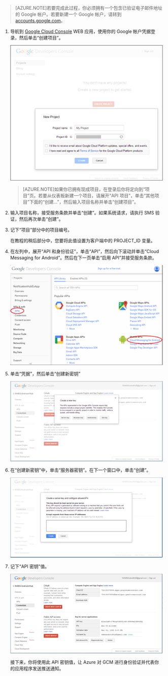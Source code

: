 >[AZURE.NOTE]若要完成此过程，你必须拥有一个包含已验证电子邮件地址的 Google 帐户。若要新建一个 Google 帐户，请转到 <a href="http://go.microsoft.com/fwlink/p/?LinkId=268302" target="_blank">accounts.google.com</a>。


1. 导航到 <a href="http://cloud.google.com/console" target="_blank">Google Cloud Console</a> WEB 应用，使用你的 Google 帐户凭据登录，然后单击“创建项目”。

   	![](./media/notification-hubs-android-get-started/mobile-services-google-new-project.png)   

	>[AZURE.NOTE]如果你已拥有现成项目，在登录后你将定向到“项目”页。<strong></strong>若要从仪表板新建一个项目，请展开“API 项目”，单击“其他项目”下面的“创建...”，然后输入项目名称并单击“创建项目”。<strong></strong><strong></strong><strong></strong><strong></strong>

2. 输入项目名称，接受服务条款并单击“创建”。如果系统请求，请执行 SMS 验证，然后再次单击“创建”。

3. 记下“项目”部分中的项目编号。

	在教程的稍后部分中，您要将此值设置为客户端中的 PROJECT_ID 变量。

4. 在左列中，展开“API 和身份验证”，单击“API”，然后向下滚动并单击“Cloud Messaging for Android”。然后在下一页单击“启用 API”并接受服务条款。

	![](./media/notification-hubs-android-get-started/mobile-services-google-enable-GCM.png)

5. 单击“凭据”，然后单击“创建新密钥”

	![](./media/notification-hubs-android-get-started/mobile-services-google-create-server-key.png)

6. 在“创建新密钥”中，单击“服务器密钥”。在下一个窗口中，单击“创建”。

	![](./media/notification-hubs-android-get-started/mobile-services-google-create-server-key2.png)

7. 记下“API 密钥”值。

	![](./media/notification-hubs-android-get-started/mobile-services-google-create-server-key3.png)

	接下来，你将使用此 API 密钥值，让 Azure 对 GCM 进行身份验证并代表你的应用程序发送推送通知。

<!---HONumber=71-->
